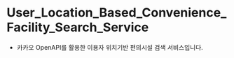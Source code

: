 # User_Location_Based_Convenience_Facility_Search_Service
- 카카오 OpenAPI를 활용한 이용자 위치기반 편의시설 검색 서비스입니다.
